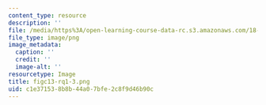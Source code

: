 ```yaml
---
content_type: resource
description: ''
file: /media/https%3A/open-learning-course-data-rc.s3.amazonaws.com/18-05-introduction-to-probability-and-statistics-spring-2014/c1e371538b8b44a07bfe2c8f9d46b90c_figc13-rq1-3.png
file_type: image/png
image_metadata:
  caption: ''
  credit: ''
  image-alt: ''
resourcetype: Image
title: figc13-rq1-3.png
uid: c1e37153-8b8b-44a0-7bfe-2c8f9d46b90c
---
```

